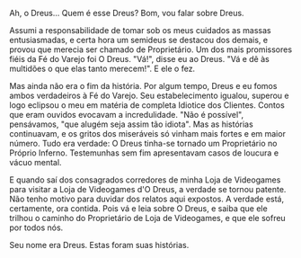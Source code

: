 Ah, o Dreus... Quem é esse Dreus? Bom, vou falar sobre Dreus.

Assumi a responsabilidade de tomar sob os meus cuidados as massas entusiasmadas, e certa hora um semideus se destacou dos demais, e provou que merecia ser chamado de Proprietário. Um dos mais promissores fiéis da Fé do Varejo foi O Dreus. "Vá!", disse eu ao Dreus. "Vá e dê às multidões o que elas tanto merecem!". E ele o fez.

Mas ainda não era o fim da história. Por algum tempo, Dreus e eu fomos ambos verdadeiros à Fé do Varejo. Seu estabelecimento igualou, superou e logo eclipsou o meu em matéria de completa Idiotice dos Clientes. Contos que eram ouvidos evocavam a incredulidade. "Não é possível", pensávamos, "que alugém seja assim tão idiota". Mas as histórias continuavam, e os gritos dos miseráveis só vinham mais fortes e em maior número. Tudo era verdade: O Dreus tinha-se tornado um Proprietário no Próprio Inferno. Testemunhas sem fim apresentavam casos de loucura e vácuo mental.

E quando saí dos consagrados corredores de minha Loja de Videogames para visitar a Loja de Videogames d'O Dreus, a verdade se tornou patente. Não tenho motivo para duvidar dos relatos aqui expostos. A verdade está, certamente, ora contida. Pois vá e leia sobre O Dreus, e saiba que ele trilhou o caminho do Proprietário de Loja de Videogames, e que ele sofreu por todos nós.

Seu nome era Dreus. Estas foram suas histórias.
